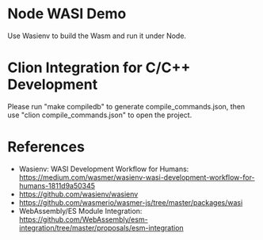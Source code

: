 Node WASI Demo
==============

Use Wasienv to build the Wasm and run it under Node.

# Clion Integration for C/C++ Development

Please run "make compiledb" to generate compile_commands.json, then use "clion compile_commands.json" to open the project.

# References

* Wasienv: WASI Development Workflow for Humans: https://medium.com/wasmer/wasienv-wasi-development-workflow-for-humans-1811d9a50345
* https://github.com/wasienv/wasienv
* https://github.com/wasmerio/wasmer-js/tree/master/packages/wasi
* WebAssembly/ES Module Integration: https://github.com/WebAssembly/esm-integration/tree/master/proposals/esm-integration
